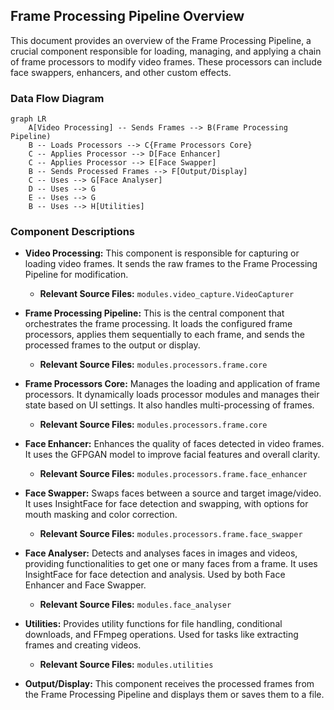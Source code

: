 ## Frame Processing Pipeline Overview

This document provides an overview of the Frame Processing Pipeline, a crucial component responsible for loading, managing, and applying a chain of frame processors to modify video frames. These processors can include face swappers, enhancers, and other custom effects.

### Data Flow Diagram

```mermaid
graph LR
    A[Video Processing] -- Sends Frames --> B(Frame Processing Pipeline)
    B -- Loads Processors --> C{Frame Processors Core}
    C -- Applies Processor --> D[Face Enhancer]
    C -- Applies Processor --> E[Face Swapper]
    B -- Sends Processed Frames --> F[Output/Display]
    C -- Uses --> G[Face Analyser]
    D -- Uses --> G
    E -- Uses --> G
    B -- Uses --> H[Utilities]
```

### Component Descriptions

*   **Video Processing:** This component is responsible for capturing or loading video frames. It sends the raw frames to the Frame Processing Pipeline for modification.
    *   **Relevant Source Files:** `modules.video_capture.VideoCapturer`

*   **Frame Processing Pipeline:** This is the central component that orchestrates the frame processing. It loads the configured frame processors, applies them sequentially to each frame, and sends the processed frames to the output or display.
    *   **Relevant Source Files:** `modules.processors.frame.core`

*   **Frame Processors Core:** Manages the loading and application of frame processors. It dynamically loads processor modules and manages their state based on UI settings. It also handles multi-processing of frames.
    *   **Relevant Source Files:** `modules.processors.frame.core`

*   **Face Enhancer:** Enhances the quality of faces detected in video frames. It uses the GFPGAN model to improve facial features and overall clarity.
    *   **Relevant Source Files:** `modules.processors.frame.face_enhancer`

*   **Face Swapper:** Swaps faces between a source and target image/video. It uses InsightFace for face detection and swapping, with options for mouth masking and color correction.
    *   **Relevant Source Files:** `modules.processors.frame.face_swapper`

*   **Face Analyser:** Detects and analyses faces in images and videos, providing functionalities to get one or many faces from a frame. It uses InsightFace for face detection and analysis. Used by both Face Enhancer and Face Swapper.
    *   **Relevant Source Files:** `modules.face_analyser`

*   **Utilities:** Provides utility functions for file handling, conditional downloads, and FFmpeg operations. Used for tasks like extracting frames and creating videos.
    *   **Relevant Source Files:** `modules.utilities`

*   **Output/Display:** This component receives the processed frames from the Frame Processing Pipeline and displays them or saves them to a file.
